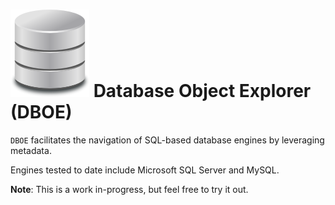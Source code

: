 # ![book](../img/database.png) Database Object Explorer (DBOE)

`DBOE` facilitates the navigation of SQL-based database engines by leveraging metadata. 

Engines tested to date include Microsoft SQL Server and MySQL.

**Note**: This is a work in-progress, but feel free to try it out.
